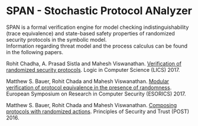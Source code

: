 # SPAN - Stochastic Protocol ANalyzer

SPAN is a formal verification engine for model checking indistinguishability (trace equivalence)
and state-based safety properties of randomized security protocols in the symbolic model.  
Information regarding threat model and the process calculus can be found in the following papers. 

Rohit Chadha, A. Prasad Sistla and Mahesh Viswanathan. [Verification of randomized security protocols](http://ieeexplore.ieee.org/document/8005126/?reload=true). Logic in Computer Science (LICS) 2017. 

Matthew S. Bauer, Rohit Chada and Mahesh Viswanathan. [Modular verification of protocol equivalence in the presence of randomness](https://link.springer.com/chapter/10.1007/978-3-319-66402-6_12). European Symposium on Research in Computer Security (ESORICS) 2017. 

Matthew S. Bauer, Rohit Chada and Mahesh Viswanathan. [Composing protocols with randomized actions](https://link.springer.com/chapter/10.1007/978-3-662-49635-0_10). Principles of Security and Trust (POST) 2016. 
